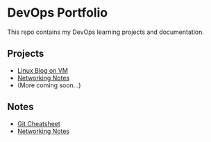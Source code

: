 # DevOps Portfolio 

This repo contains my DevOps learning projects and documentation.

## Projects
- [Linux Blog on VM](./linux-cloud-nginx-setup)
- [Networking Notes](./notes/networking-notes.md)
- (More coming soon...)

## Notes
- [Git Cheatsheet](./notes/git-cheatsheet.md)
- [Networking Notes](./notes/networking-notes.md)


